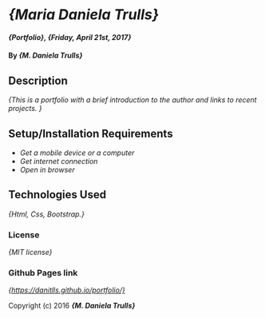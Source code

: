 # _{Maria Daniela Trulls}_

#### _{Portfolio}, {Friday, April 21st, 2017}_

#### By _**{M. Daniela Trulls}**_

## Description

_{This is a portfolio with a brief introduction to the author and links to recent projects. }_

## Setup/Installation Requirements

* _Get a mobile device or a computer_
* _Get internet connection_
* _Open in browser_

## Technologies Used

_{Html, Css, Bootstrap.}_

### License

*{MIT license}*

### Github Pages link

*{https://danitlls.github.io/portfolio/}*

Copyright (c) 2016 **_{M. Daniela Trulls}_**
